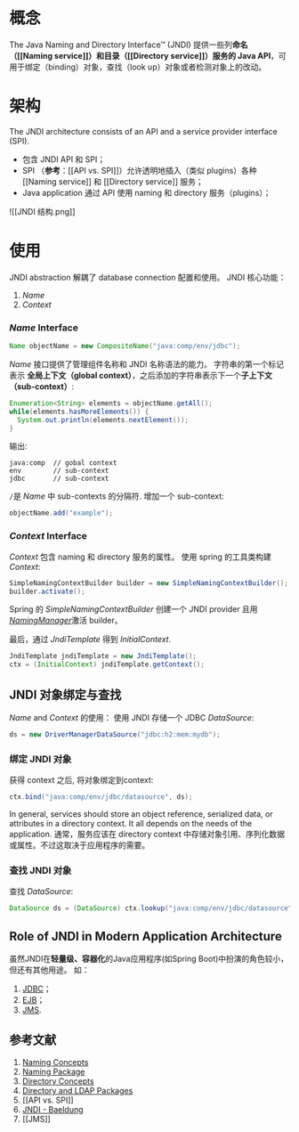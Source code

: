 # 概念
The Java Naming and Directory Interface™ (JNDI)  提供一些列**命名（[[Naming service]]）和目录（[[Directory service]]）服务的 Java API**，可用于绑定（binding）对象，查找（look up）对象或者检测对象上的改动。

# 架构
The JNDI architecture consists of an API and a service provider interface (SPI). 
- 包含 JNDI API 和 SPI；
-  SPI （**参考**：[[API vs. SPI]]）允许透明地插入（类似 plugins）各种 [[Naming service]] 和 [[Directory service]] 服务；
-  Java application 通过 API 使用 naming 和 directory 服务（plugins）；

![[JNDI 结构.png]]

# 使用
JNDI abstraction 解耦了 database connection 配置和使用。
JNDI 核心功能：
1. *Name*
2. *Context*

### _Name_ Interface

```java
Name objectName = new CompositeName("java:comp/env/jdbc");
```

_Name_ 接口提供了管理组件名称和 JNDI 名称语法的能力。
字符串的第一个标记表示 **全局上下文（global context）**，之后添加的字符串表示下一个**子上下文（sub-context）**:

```java
Enumeration<String> elements = objectName.getAll();
while(elements.hasMoreElements()) {
  System.out.println(elements.nextElement());
}
```

输出:

```plaintext
java:comp  // gobal context
env        // sub-context
jdbc       // sub-context
```

 `/`是 _Name_ 中 sub-contexts 的分隔符. 
增加一个 sub-context:

```java
objectName.add("example");
```

###  _Context_ Interface

_Context_ 包含 naming 和 directory 服务的属性。
使用 spring 的工具类构建 _Context_:

```java
SimpleNamingContextBuilder builder = new SimpleNamingContextBuilder(); 
builder.activate();
```

Spring 的 _SimpleNamingContextBuilder_ 创建一个 JNDI provider 且用[_NamingManager_](https://docs.oracle.com/en/java/javase/11/docs/api/java.naming/javax/naming/spi/NamingManager.html)激活 builder。

最后，通过 _JndiTemplate_ 得到  _InitialContext_.

```java
JndiTemplate jndiTemplate = new JndiTemplate();
ctx = (InitialContext) jndiTemplate.getContext();
```


##  JNDI 对象绑定与查找

 _Name_ and _Context_ 的使用：
使用 JNDI 存储一个 JDBC _DataSource_:

```java
ds = new DriverManagerDataSource("jdbc:h2:mem:mydb");
```

### 绑定 JNDI 对象

获得 context 之后, 将对象绑定到context:

```java
ctx.bind("java:comp/env/jdbc/datasource", ds);
```

In general, services should store an object reference, serialized data, or attributes in a directory context. It all depends on the needs of the application.
通常，服务应该在 directory context 中存储对象引用、序列化数据或属性。不过这取决于应用程序的需要。

### 查找 JNDI 对象

查找 _DataSource_:

```java
DataSource ds = (DataSource) ctx.lookup("java:comp/env/jdbc/datasource");
```

## Role of JNDI in Modern Application Architecture

虽然JNDI在**轻量级、容器化**的Java应用程序(如Spring Boot)中扮演的角色较小，但还有其他用途。
如：
1. [JDBC](https://www.baeldung.com/java-jdbc)；
2. [EJB](https://www.baeldung.com/ejb-intro)；
3. [JMS](https://www.baeldung.com/spring-jms). 


## 参考文献
1. [Naming Concepts ](https://docs.oracle.com/javase/tutorial/jndi/concepts/index.html)
2. [Naming Package](https://docs.oracle.com/javase/tutorial/jndi/overview/naming.html)
3. [Directory Concepts](https://docs.oracle.com/javase/tutorial/jndi/concepts/directory.html)
4. [Directory and LDAP Packages](https://docs.oracle.com/javase/tutorial/jndi/overview/dir.html)
5. [[API vs. SPI]]
6. [JNDI - Baeldung](https://www.baeldung.com/jndi)
7. [[JMS]]